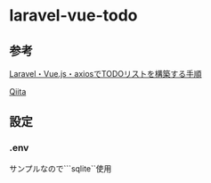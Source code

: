 # laravel-vue-todo

## 参考
[Laravel・Vue.js・axiosでTODOリストを構築する手順](https://tonyo.design/program/vue-js/todo-list_with_laravel_vue_axios_no1/)

[Qiita](https://qiita.com/zaburo/items/603f422ed78c15c47a2a)

## 設定

### .env

サンプルなので```sqlite``使用